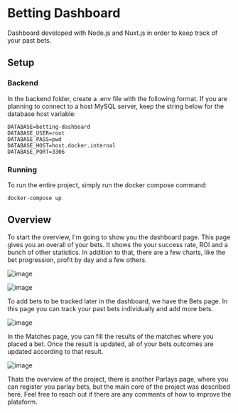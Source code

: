 # Betting Dashboard
Dashboard developed with Node.js and Nuxt.js in order to keep track of your past bets.

## Setup
### Backend
In the backend folder, create a .env file with the following format. If you are planning to connect to a host MySQL server, keep the string below for the database host variable:
```
DATABASE=betting-dashboard
DATABASE_USER=root
DATABASE_PASS=pwd
DATABASE_HOST=host.docker.internal
DATABASE_PORT=3306
```
### Running
To run the entire project, simply run the docker compose command:
```
docker-compose up
```

## Overview
To start the overview, I'm going to show you the dashboard page. This page gives you an overall of your bets. It shows the your success rate, ROI and a bunch of other statistics. In addition to that, there are a few charts, like the bet progression, profit by day and a few others.

![image](https://github.com/caiomelo22/Betting-Dashboard/assets/49076270/75275ec6-621c-469b-9c88-158b8aa3225d)

![image](https://github.com/caiomelo22/Betting-Dashboard/assets/49076270/81b32815-cc90-4bf3-bef4-f9dd4f1f75e2)

To add bets to be tracked later in the dashboard, we have the Bets page. In this page you can track your past bets individually and add more bets.

![image](https://github.com/caiomelo22/Betting-Dashboard/assets/49076270/c1469c4b-8650-422f-b95b-dc8b79923e2e)

In the Matches page, you can fill the results of the matches where you placed a bet. Once the result is updated, all of your bets outcomes are updated according to that result.

![image](https://github.com/caiomelo22/Betting-Dashboard/assets/49076270/b9c0e74e-907a-449f-a20b-14e0b0dc2185)

Thats the overview of the project, there is another Parlays page, where you can register you parlay bets, but the main core of the project was described here. Feel free to reach out if there are any comments of how to improve the plataform.



